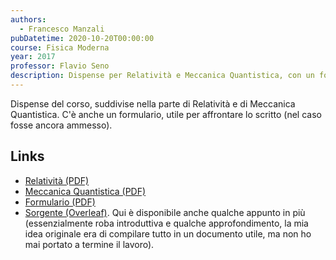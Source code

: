 ```yaml
---
authors:
  - Francesco Manzali
pubDatetime: 2020-10-20T00:00:00
course: Fisica Moderna
year: 2017
professor: Flavio Seno
description: Dispense per Relatività e Meccanica Quantistica, con un formulario.
---
```


Dispense del corso, suddivise nella parte di Relatività e di Meccanica Quantistica. C'è anche un formulario, utile per affrontare lo scritto (nel caso fosse ancora ammesso).

## Links

- [Relatività (PDF)](/public/notes/FisMod_Relativita_2017.pdf)
- [Meccanica Quantistica (PDF)](/public/notes/FisMod_MQ_2017.pdf)
- [Formulario (PDF)](/public/notes/FisMod_formulario_2017.pdf)
- [Sorgente (Overleaf)](https://www.overleaf.com/read/tvxrppcczvmy). Qui è disponibile anche qualche appunto in più (essenzialmente roba introduttiva e qualche approfondimento, la mia idea originale era di compilare tutto in un documento utile, ma non ho mai portato a termine il lavoro).
